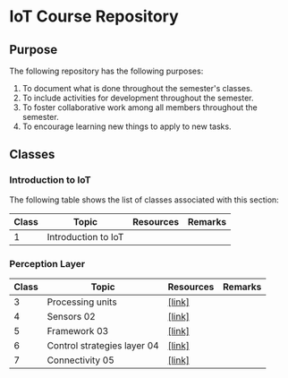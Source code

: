 # IoT Course Repository

## Purpose

The following repository has the following purposes:
1. To document what is done throughout the semester's classes.
2. To include activities for development throughout the semester.
3. To foster collaborative work among all members throughout the semester.
4. To encourage learning new things to apply to new tasks.

## Classes

### Introduction to IoT

The following table shows the list of classes associated with this section:

|Class|Topic|Resources|Remarks|
|---|---|---|---|
|1|Introduction to IoT|||

### Perception Layer

|Class|Topic|Resources|Remarks|
|---|---|---|---|
|3|Processing units|[[link]](./01_Processors/)||
|4|Sensors 02|[[link]](./02_Sensors/)||
|5|Framework 03|[[link]](./capa_per_03/)||
|6|Control strategies layer 04|[[link]](./capa_per_04/)||
|7|Connectivity 05|[[link]](./capa_per_05/)||


